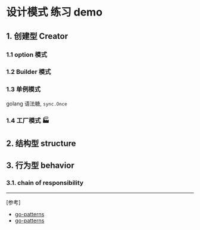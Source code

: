 # 设计模式 练习 demo

## 1. 创建型 Creator

### 1.1 option 模式

### 1.2 Builder 模式

### 1.3 单例模式

golang 语法糖, `sync.Once`

### 1.4 工厂模式 🏭

## 2. 结构型 structure

## 3. 行为型 behavior

### 3.1. chain of responsibility

----------------------------------------------
[参考]

- [go-patterns](https://github.com/bvwells/go-patterns)
- [go-patterns](https://github.com/tmrts/go-patterns)
